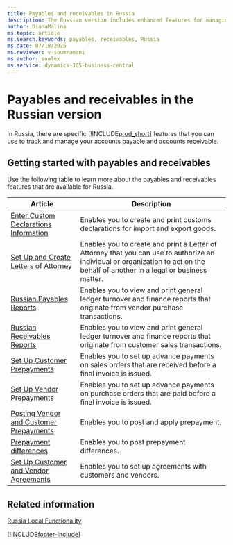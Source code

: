 ```yaml
---
title: Payables and receivables in Russia
description: The Russian version includes enhanced features for managing payables and receivables.
author: DianaMalina
ms.topic: article
ms.search.keywords: payables, receivables, Russia
ms.date: 07/18/2025
ms.reviewer: v-soumramani
ms.author: soalex
ms.service: dynamics-365-business-central
---
```


# Payables and receivables in the Russian version

In Russia, there are specific [!INCLUDE[prod_short](../../includes/prod_short.md)] features that you can use to track and manage your accounts payable and accounts receivable.

## Getting started with payables and receivables

Use the following table to learn more about the payables and receivables features that are available for Russia.

| Article | Description |
|--|--|
| [Enter Custom Declarations Information](How-to-Enter-Custom-Declarations-Information.md) | Enables you to create and print customs declarations for import and export goods. |
| [Set Up and Create Letters of Attorney](How-to-Set-Up-and-Create-Letters-of-Attorney.md) | Enables you to create and print a Letter of Attorney that you can use to authorize an individual or organization to act on the behalf of another in a legal or business matter. |
| [Russian Payables Reports](Russian-Payables-Reports.md) | Enables you to view and print general ledger turnover and finance reports that originate from vendor purchase transactions. |
| [Russian Receivables Reports](Russian-Receivables-Reports.md) | Enables you to view and print general ledger turnover and finance reports that originate from customer sales transactions. |
| [Set Up Customer Prepayments](How-to-Set-Up-Customer-Prepayments.md) | Enables you to set up advance payments on sales orders that are received before a final invoice is issued. |
| [Set Up Vendor Prepayments](How-to-Set-Up-Vendor-Prepayments.md) | Enables you to set up advance payments on purchase orders that are paid before a final invoice is issued. |
| [Posting Vendor and Customer Prepayments](Prepayments-Vendor-and-Customers.md) | Enables you to post and apply prepayment. |
| [Prepayment differences](prepayment-differences-invoices-prepayment-differences.md) | Enables you to post prepayment differences. |
| [Set Up Customer and Vendor Agreements](How-to-Set-Up-Customer-and-Vendor-Agreements.md) | Enables you to set up agreements with customers and vendors. |

## Related information

[Russia Local Functionality](russia-local-functionality.md)  

[!INCLUDE[footer-include](../../includes/footer-banner.md)]
